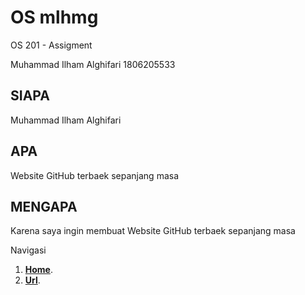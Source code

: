 # OS mlhmg
OS 201 - Assigment

Muhammad Ilham Alghifari
1806205533

## SIAPA
Muhammad Ilham Alghifari

## APA
Website GitHub terbaek sepanjang masa

## MENGAPA
Karena saya ingin membuat Website GitHub terbaek sepanjang masa

Navigasi
1. [**Home**](https://mlhmg.github.io/os201/).
2. [**Url**](https://mlhmg.github.io/os201/URLs).
